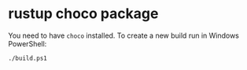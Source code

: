# rustup choco package

You need to have `choco` installed.
To create a new build run in Windows PowerShell:

```
./build.ps1
```
